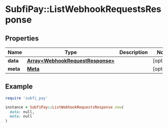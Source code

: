 # SubfiPay::ListWebhookRequestsResponse

## Properties

| Name | Type | Description | Notes |
| ---- | ---- | ----------- | ----- |
| **data** | [**Array&lt;WebhookRequestResponse&gt;**](WebhookRequestResponse.md) |  | [optional] |
| **meta** | [**Meta**](Meta.md) |  | [optional] |

## Example

```ruby
require 'subfi_pay'

instance = SubfiPay::ListWebhookRequestsResponse.new(
  data: null,
  meta: null
)
```

